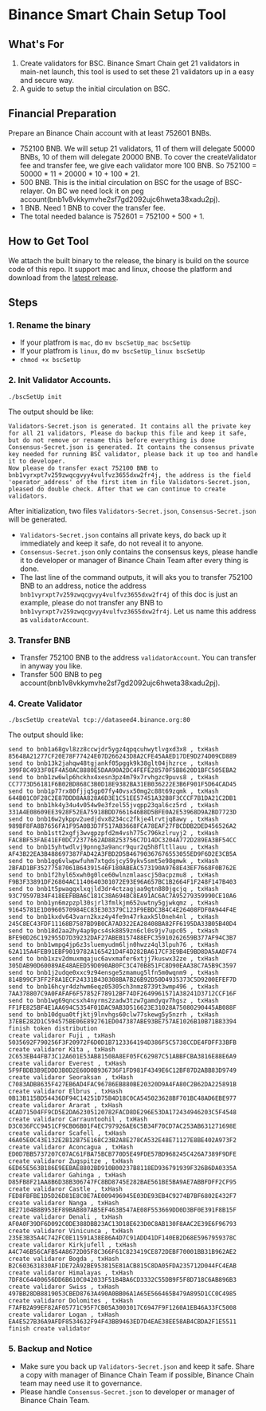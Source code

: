 # Binance Smart Chain Setup Tool

## What's For
1. Create validators for BSC. Binance Smart Chain get 21 validators in main-net launch, this tool is used to set these 21 validators up in a easy and secure way.
2. A guide to setup the initial circulation on BSC.

## Financial Preparation

Prepare an Binance Chain account with at least 752601 BNBs.

- 752100 BNB. We will setup 21 validators, 11 of them will delegate 50000 BNBs, 10 of them will delegate 20000 BNB. To cover the createValidator fee and transfer fee, we give each validator more 100 BNB.
So 752100 = 50000 * 11 + 20000 * 10 + 100 * 21.
- 500 BNB. This is the initial circulation on BSC for the usage of BSC-relayer. On BC we need lock it on peg account(bnb1v8vkkymvhe2sf7gd2092ujc6hweta38xadu2pj). 
- 1 BNB. Need 1 BNB to cover the transfer fee.
- The total needed balance is 752601 = 752100 + 500 + 1.

## How to Get Tool

We attach the built binary to the release, the binary is build on the source code of this repo. It support mac and linux, choose the platform and download from the [latest release](https://github.com/binance-chain/bscSetUp/releases/tag/v1.0.0).


## Steps

### 1. Rename the binary

- If your platfrom is `mac`, do `mv bscSetUp_mac bscSetUp`
- If your platfrom is `linux`, do `mv bscSetUp_linux bscSetUp`
- `chmod +x bscSetUp`

### 2. Init Validator Accounts.

```
./bscSetUp init
```
The output should be like:
```
Validators-Secret.json is generated. It contains all the private key for all 21 validators, Please do backup this file and keep it safe, but do not remove or rename this before everything is done
Consensus-Secret.json is generated. It contains the consensus private key needed for running BSC validator, please back it up too and handle it to developer.
Now please do transfer exact 752100 BNB to bnb1vyrxpt7v259zwqcgvyy4vulfvz3655dxw2fr4j, the address is the field 'operator_address' of the first item in file Validators-Secret.json, pleased do double check. After that we can continue to create validators. 
```
After initialization, two files `Validators-Secret.json`, `Consensus-Secret.json` will be generated.

- `Validators-Secret.json` contains all private keys, do back up it immediately and keep it safe, do not reveal it to anyone.
- `Consensus-Secret.json` only contains the consensus keys, please handle it to developer or manager of Binance Chain Team after every thing is done.
- The last line of the command outputs, it will aks you to transfer 752100 BNB to an address, notice the address `bnb1vyrxpt7v259zwqcgvyy4vulfvz3655dxw2fr4j` of this doc is just an example, please do not transfer any BNB to `bnb1vyrxpt7v259zwqcgvyy4vulfvz3655dxw2fr4j`. Let us name this address as `validatorAccount`. 

### 3. Transfer BNB

-  Transfer 752100 BNB to the address `validatorAccount`. You can transfer in anyway you like.
-  Transfer 500 BNB to peg account(bnb1v8vkkymvhe2sf7gd2092ujc6hweta38xadu2pj).


### 4. Create Validator

```
./bscSetUp createVal tcp://dataseed4.binance.org:80
```

The output should like:
```
send to bnb1a68gvl8zz8ccwjdr5ygz4qpqcuhwytlvgxd3x8 , txHash 85648A21277CF20E78F77424E07D266243D8A2CFE45AAED17DE9D274D09CD889 
send to bnb13k2jahqw48tgjankf05pggk9k38glt04jhzrce , txHash 399F8C4933F0EF4A50AC8880E5DAA90A2DC4FEFE28570F5B8620D1BFC505EBA2 
send to bnb1zw6wlp6hckhx4xesn3pz4m79x7rvhgzc9puvs8 , txHash CC7773D56181F6B02BD868C3B0D18E9382BA31EB036222E3B6F901F5D64CAD45 
send to bnb1p77rx80fjjq5gp07fy40vsx50mg2c88t69zqmk , txHash 644B01C0F28C2E87DDD8AA828A6D3E1C51EE57451A32B8F3CCCF7B1DA21C2DB1 
send to bnb1hk4y34u4v054w9e3fzel55jvqpp23qal6cz5rd , txHash 331A4E08609EE3928F52EA75918BDD7661646B8D5BFE0A2E53968D9A2BD7723D 
send to bnb16w2ykppv2uedjdvx8234cc2fkje4lrvtjq8awy , txHash 989BF8FA8B7656FA1F95A0B3D7F517AB3668FCA78EAF27FBCDDB2DED456526A2 
send to bnb1stt2xgfj3wvgpzpfd2m4vsh775c796kzlruyj2 , txHash FAC8BF53FAE41EF0DC72377662AD88253756C7D14DC3204A772D289EA3BF54CC 
send to bnb15yhtwdlvj9pnng3a9ancr9qur2q5h8fltllauu , txHash AF43B22EA3B488697387FAD42A3FBD2D5B46790367676553055ED9F6D2E3CB5A 
send to bnb1gg6vlwpwfuhm7xtgdsjcy59ykv5smt5e98gmwk , txHash 2BFAD1BF35277587061B64391546F180ABEAC573190A9768E43EF7668F0B762E 
send to bnb1f2hyl65xwh0g0lce60wlnzmlaascj50acpzmu8 , txHash F9B3F33891DF26804AC1140640301072E93E96A657BC1B2664F1F248F147B403 
send to bnb1t5pwagqxlxqjld3dr4ctzagjaa9gtn880jgcjq , txHash 93C79597B34F418EEFBBA6C181C38A694BC8EA91AC6AC7A95279359990CE10A6 
send to bnb1yn6mzpzpl30sjrl3fmlkjm652uwtny5gjwkqmz , txHash 91645781E1D0960570984EC83E303379C123F9EBDC3B4C4E26408FDF0A944F4E 
send to bnb1kxdv643varn2kxz4y4fe9n47rkaxk5l0neh4nl , txHash 245C8EC43FDF11168B7587BD9B0CA7AD322EA28408BA82FF6195DA33B05B40D4 
send to bnb18d2aa2hy4ap9pcs4sk8859zn6cl0s9jv7upc05 , txHash BFE90D26C192955D7D39232DAF27ABEB157488EFC35910262659B377AF94C3B7 
send to bnb1wmpg4jp6z3sluemyudm6ljn0hwzz4ql3lpuh76 , txHash 62A115A4FEB91EBF9019782A165421D4F4D282BA617CF3E9B4E9BD8DA5AADF74 
send to bnb1xzv2dmuxmqajuc6avxmafer6xtjj7kuswx32ze , txHash 305DAB90D60089AE48AEED59D090AB0FC3C470B851FC8D90EAA38C7A5B9C3597 
send to bnb1j2udqe0xxc9z94ensge5zmamug5lfn5m0wqnm9 , txHash 814B99CF3FF2F8A1ECF24331B430308BA7B26B92D50D4935373C5D9200EFEF7D 
send to bnb16hcyr4dzhwm6eqz05305ch3nmz8739t3wmp496 , txHash 7AA378807C9A0FAFAF6F57852F78912BF74DF2649961571A38241D3712CCF16F 
send to bnb1wg69qncsxh4nyrms2zadw3tzw7gamdyqv7hgsz , txHash FF1FE825BF4E1AA694C5354F01DAC9AB3D516623E31028A75080290445AB088F 
send to bnb10dgua0tfjktj9lnvhgs60clw77skewg5y5nzrh , txHash 37EBE282D1C594575BE06E892761ED047387ABE93BE757AE1026B10B71B83394 
finish token distribution
create validaror Fuji , txHash 5035692F790256F3F20972F6D0D1B7123364194D386F5C5738CCDE4FDFF33BFB 
create validaror Kita , txHash 2C653EB44FB73C12A601E53AB81508A8EF05FC62987C51ABBFCBA3816E88E6A9 
create validaror Everest , txHash 5F9FBDB3B9EDDD3B0D2E60D0B936736F1FD981F4349E6C12BF87D2ABB83D9749 
create validaror Seoraksan , txHash C7083ADB8635F427EB6AD4FAC96786EB880BE20320D9A4FA80C2B62DA225891B 
create validaror Elbrus , txHash 0B13B115BD54436DF94C14251D75B4D18C0CA545023628BF701BC48AD6EBE977 
create validaror Ararat , txHash 4CAD71504FF9CD5E2DA62305120782FACD8DE296E53DA172434946203C5F4548 
create validaror Carrauntoohil , txHash D3C036FCC9451CF9CB06B01F4EC797926AE6C5B34F70CD7AC253AB631271698E 
create validaror Scafell , txHash 46A05E0C43E132E2B12B75E168C23B2A8E278CA532E48E71127E8BE402A973F2 
create validaror Aconcagua , txHash ED0D7BB5737207C07AC61FBA75BCB770D5E49FDE57BD968245C426A7389F9DFE 
create validaror Zugspitze , txHash 6ED65E563B186E9EEBAE8802BD910B00237B8118ED936791939F326B6DA0335A 
create validaror Gahinga , txHash D85FB8F21AA8B6D38B306747FC8BD8745E282BAE561BE5BA9AE7ABBFDFF2CF95 
create validaror Castle , txHash FED8FBFBE1D5D26D81E8C0E7AE009496945E03DE93EB4C9274B7BF6802E432F7 
create validaror Nanga , txHash 8E27104B8B953EF89BAB807AB5EF463B547AE08F553669DD0D3BF0E391F8B15F 
create validaror Denali , txHash AF0A0F39DF6D092C0DE388DBB23AC13D18E623D0C8AB130F8AAC2E39E6F96793 
create validaror Vinicunca , txHash 235E3B35A4C742FC0E11591A38E86A4D7C91ADD41DF140EB2D68E5967959378C 
create validaror Kirkjufell , txHash A4C746B56CAFB54A8672D05F8C366F61C823419CE872DEBF70001BB31B962AE2 
create validaror Bogda , txHash B2C603631830AF1DE72A92BE953815E81ACB815C8DA05FDA235712D044FC4EAB 
create validaror Himalayas , txHash 7DF8C64400656DD6B610C042033F51B4BA6CD3332C55DB9F5F8D718C6AB896B3 
create validaror Swiss , txHash 497BB28DB8819053CBED8763A490A0BB06A1A65E566465B479A895D1CC0C4985 
create validaror Dolomites , txHash F7AFB2A99EF82AF05771C95F7CB05A3003017C6947F9F1260A1EB46A33FC5008 
create validaror Logan , txHash EA4E527B36A9AFDF8534632F94F43BB9463ED7D4EAE38EE58AB4CBDA2F1E5511 
finish create validator
```

### 5. Backup and Notice

- Make sure you back up `Validators-Secret.json` and keep it safe. Share a copy with manager of Binance Chain Team if possible, Binance Chain team may need use it to governance.
- Please handle `Consensus-Secret.json` to developer or manager of Binance Chain Team.


